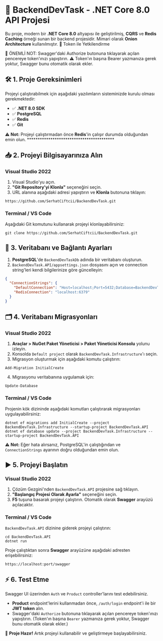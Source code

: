 # 🚀 BackendDevTask - .NET Core 8.0 API Projesi

Bu proje, modern bir **.NET Core 8.0** altyapısı ile geliştirilmiş, **CQRS** ve **Redis Caching** örneği sunan bir backend projesidir. Mimari olarak **Onion Architecture** kullanılmıştır.
🎯 Token ile Yetkilendirme

📌 ÖNEMLİ NOT: Swagger'daki Authorize butonuna tıklayarak açılan pencereye token'ınızı yapıştırın.
⚠️ Token'ın başına Bearer yazmanıza gerek yoktur, Swagger bunu otomatik olarak ekler. 
## 🛠 1. Proje Gereksinimleri

Projeyi çalıştırabilmek için aşağıdaki yazılımların sisteminizde kurulu olması gerekmektedir:

* ✅ **.NET 8.0 SDK**
* ✅ **PostgreSQL**
* ✅ **Redis**
* ✅ **Git**

⚠️ **Not:** Projeyi çalıştırmadan önce **Redis**'in çalışır durumda olduğundan emin olun. *****************************************

## 📥 2. Projeyi Bilgisayarınıza Alın

### Visual Studio 2022
1. Visual Studio'yu açın.
2. **"Git Repository'yi Klonla"** seçeneğini seçin.
3. URL alanına aşağıdaki adresi yapıştırın ve **Klonla** butonuna tıklayın:

```
https://github.com/SerhatCiftcii/BackendDevTask.git
```

### Terminal / VS Code
Aşağıdaki Git komutunu kullanarak projeyi klonlayabilirsiniz:

```
git clone https://github.com/SerhatCiftcii/BackendDevTask.git
```

## 🔗 3. Veritabanı ve Bağlantı Ayarları

1. **PostgreSQL**'de `BackendDevTaskDb` adında bir veritabanı oluşturun.
2. `BackendDevTask.API/appsettings.json` dosyasını açın ve connection string'leri kendi bilgilerinize göre güncelleyin:

```json
{
  "ConnectionStrings": {
    "DefaultConnection": "Host=localhost;Port=5432;Database=BackendDevTaskDb;Username=senin_kullanıcı_adın;Password=senin_şifren",
    "RedisConnection": "localhost:6379"
  }
}
```

## 🗂 4. Veritabanı Migrasyonları

### Visual Studio 2022
1. **Araçlar > NuGet Paket Yöneticisi > Paket Yöneticisi Konsolu** yolunu izleyin.
2. Konsolda `Default project` olarak `BackendDevTask.Infrastructure`'ı seçin.
3. Migrasyon oluşturmak için aşağıdaki komutu çalıştırın:

```
Add-Migration InitialCreate
```

4. Migrasyonu veritabanına uygulamak için:

```
Update-Database
```

### Terminal / VS Code
Projenin kök dizininde aşağıdaki komutları çalıştırarak migrasyonları uygulayabilirsiniz:

```
dotnet ef migrations add InitialCreate --project BackendDevTask.Infrastructure --startup-project BackendDevTask.API
dotnet ef database update --project BackendDevTask.Infrastructure --startup-project BackendDevTask.API
```

⚠️ **Not:** Eğer hata alırsanız, PostgreSQL'in çalıştığından ve `ConnectionStrings` ayarının doğru olduğundan emin olun.

## ▶️ 5. Projeyi Başlatın

### Visual Studio 2022
1. Çözüm Gezgini'nden `BackendDevTask.API` projesine sağ tıklayın.
2. **"Başlangıç Projesi Olarak Ayarla"** seçeneğini seçin.
3. **F5** tuşuna basarak projeyi çalıştırın. Otomatik olarak **Swagger** arayüzü açılacaktır.

### Terminal / VS Code
`BackendDevTask.API` dizinine giderek projeyi çalıştırın:

```
cd BackendDevTask.API
dotnet run
```

Proje çalıştıktan sonra **Swagger** arayüzüne aşağıdaki adresten erişebilirsiniz:

```
https://localhost:port/swagger
```

## ⚡ 6. Test Etme

Swagger UI üzerinden `Auth` ve `Product` controller'larını test edebilirsiniz.

* **Product** endpoint'lerini kullanmadan önce, `/auth/login` endpoint'i ile bir **JWT token** alın.
* Swagger'daki `Authorize` butonuna tıklayarak açılan pencereye token'ınızı yapıştırın. (Token'ın başına `Bearer` yazmanıza gerek yoktur, Swagger bunu otomatik olarak ekler.)

🎉 **Proje Hazır!** Artık projeyi kullanabilir ve geliştirmeye başlayabilirsiniz.
